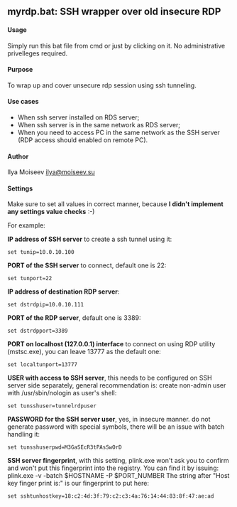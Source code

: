 ## myrdp.bat: SSH wrapper over old insecure RDP

#### Usage
Simply run this bat file from cmd or just by clicking on it.
No administrative privelleges required.

#### Purpose
To wrap up and cover unsecure rdp session using ssh tunneling.

#### Use cases
* When ssh server installed on RDS server;
* When ssh server is in the same network as RDS server;
* When you need to access PC in the same network as the SSH server (RDP access should enabled on remote PC).

#### Author
Ilya Moiseev <ilya@moiseev.su>

#### Settings
Make sure to set all values in correct manner, because **I didn't implement any settings value checks** :-)

For example:

**IP address of SSH server** to create a ssh tunnel using it:

`set tunip=10.0.10.100`

**PORT of the SSH server** to connect, default one is 22:

`set tunport=22`

**IP address of destination RDP server**:

`set dstrdpip=10.0.10.111`

**PORT of the RDP server**, default one is 3389:

`set dstrdpport=3389`

**PORT on localhost (127.0.0.1) interface** to connect on using RDP utility (mstsc.exe), you can leave 13777 as the default one:

`set localtunport=13777`

**USER with access to SSH server**, this needs to be configured on SSH server side separately, general recommendation is: create non-admin user with /usr/sbin/nologin as user's shell:

`set tunsshuser=tunnelrdpuser`

**PASSWORD for the SSH server user**, yes, in insecure manner. do not generate password with special symbols, there will be an issue with batch handling it:

`set tunsshuserpwd=M3GaSEcR3tPAsSwOrD`

**SSH server fingerprint**, with this setting, plink.exe won't ask you to confirm and won't put this fingerprint into the registry. You can find it by issuing: plink.exe -v -batch $HOSTNAME -P $PORT_NUMBER The string after "Host key finger print is:" is our fingerprint to put here:

`set sshtunhostkey=18:c2:4d:3f:79:c2:c3:4a:76:14:44:83:8f:47:ae:ad`
